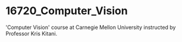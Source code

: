 # 16720_Computer_Vision
'Computer Vision' course at Carnegie Mellon University instructed by Professor Kris Kitani.
